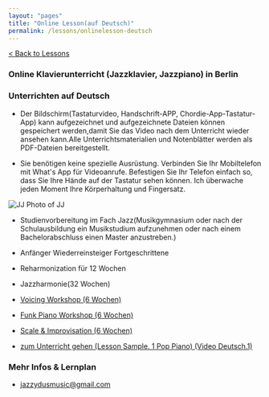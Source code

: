 ```yaml
---
layout: "pages"
title: "Online Lesson(auf Deutsch)"
permalink: /lessons/onlinelesson-deutsch
---
```

<a href="/lessons">< Back to Lessons</a>

### Online Klavierunterricht (Jazzklavier, Jazzpiano) in Berlin 
### Unterrichten auf Deutsch

- Der Bildschirm(Tastaturvideo, Handschrift-APP, Chordie-App-Tastatur-App) kann aufgezeichnet und aufgezeichnete Dateien können gespeichert werden,damit Sie das Video nach dem Unterricht wieder ansehen kann.Alle Unterrichtsmaterialien und Notenblätter werden als PDF-Dateien bereitgestellt.

- Sie benötigen keine spezielle Ausrüstung. Verbinden Sie Ihr Mobiltelefon mit What's App für Videoanrufe. Befestigen Sie Ihr Telefon einfach so, dass Sie Ihre Hände auf der Tastatur sehen können. Ich überwache jeden Moment Ihre Körperhaltung und Fingersatz.

<img src="https://jjmusic-online.github.io/assets/images/lessonshot.jpg" 
alt="JJ Photo of JJ"
	title="Photo of JJ" style="min-width: 150px" />
- Studienvorbereitung im Fach Jazz(Musikgymnasium oder nach der Schulausbildung ein Musikstudium aufzunehmen oder nach einem Bachelorabschluss einen Master anzustreben.)

- Anfänger Wiederreinsteiger Fortgeschrittene

- Reharmonization für 12 Wochen

- Jazzharmonie(32 Wochen)

- <a href="/lessons/essential-voicings-deutsch">Voicing Workshop (6 Wochen)
- <a href="/lessons/essential-funkdeutsch">Funk Piano Workshop (6 Wochen)
- <a href="/lessons/essential-scale-deutsch"> Scale & Improvisation (6 Wochen)

- zum Unterricht gehen (Lesson Sample. 1 Pop Piano)
    <a href="https://youtu.be/jDeisctXh1c" target="_blank"> (Video Deutsch.1)</a>


### Mehr Infos & Lernplan
- jazzydusmusic@gmail.com
